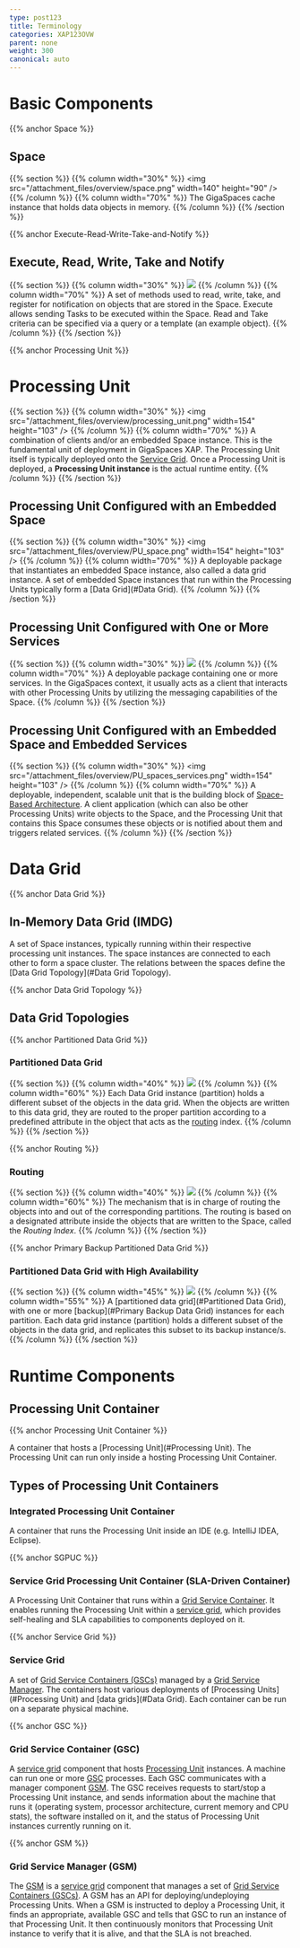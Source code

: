 ```yaml
---
type: post123
title: Terminology
categories: XAP123OVW
parent: none
weight: 300
canonical: auto
---
```


 


# Basic Components

{{%  anchor Space %}}

## Space

{{%  section %}}
{{%  column width="30%" %}}
<img src="/attachment_files/overview/space.png" width=140" height="90" />
{{%  /column %}}
{{%  column width="70%" %}}
The GigaSpaces cache instance that holds data objects in memory.
{{%  /column %}}
{{%  /section %}}

{{%  anchor Execute-Read-Write-Take-and-Notify %}}

## Execute, Read, Write, Take and Notify

{{%  section %}}
{{%  column width="30%" %}}
<img src="/attachment_files/overview/operations.png"  />
{{%  /column %}}
{{%  column width="70%" %}}
A set of methods used to read, write, take, and register for notification on objects that are stored in the Space. Execute allows sending Tasks to be executed within the Space. Read and Take criteria can be specified via a query or a template (an example object).
{{%  /column %}}
{{%  /section %}}


{{%  anchor Processing Unit %}}

# Processing Unit

{{%  section %}}
{{%  column width="30%" %}}
<img src="/attachment_files/overview/processing_unit.png" width=154" height="103" />
{{%  /column %}}
{{%  column width="70%" %}}
A combination of clients and/or an embedded Space instance. This is the fundamental unit of deployment in GigaSpaces XAP. The Processing Unit itself is typically deployed onto the [Service Grid](#service-grid). Once a Processing Unit is deployed, a **Processing Unit instance** is the actual runtime entity.
{{%  /column %}}
{{%  /section %}}

## Processing Unit Configured with an Embedded Space

{{%  section %}}
{{%  column width="30%" %}}
<img src="/attachment_files/overview/PU_space.png" width=154" height="103" />
{{%  /column %}}
{{%  column width="70%" %}}
A deployable package that instantiates an embedded Space instance, also called a data grid instance. A set of embedded Space instances that run within the Processing Units typically form a [Data Grid](#Data Grid).
{{%  /column %}}
{{%  /section %}}


## Processing Unit Configured with One or More Services

{{%  section %}}
{{%  column width="30%" %}}
<img src="/attachment_files/overview/PU_services.png"  />
{{%  /column %}}
{{%  column width="70%" %}}
A deployable package containing one or more services. In the GigaSpaces context, it usually acts as a client that interacts with other Processing Units by utilizing the messaging capabilities of the Space.
{{%  /column %}}
{{%  /section %}}


## Processing Unit Configured with an Embedded Space and Embedded Services
{{%  section %}}
{{%  column width="30%" %}}
<img src="/attachment_files/overview/PU_spaces_services.png" width=154" height="103" />
{{%  /column %}}
{{%  column width="70%" %}}
A deployable, independent, scalable unit that is the building block of [Space-Based Architecture](./space-based-architecture.html). A client application (which can also be other Processing Units) write objects to the Space, and the Processing Unit that contains this Space consumes these objects or is notified about them and triggers related services.
{{%  /column %}}
{{%  /section %}}


# Data Grid


{{%  anchor Data Grid %}}

## In-Memory Data Grid (IMDG)

A set of Space instances, typically running within their respective processing unit instances. The space instances are connected to each other to form a space cluster. The relations between the spaces define the [Data Grid Topology](#Data Grid Topology).


{{%  anchor Data Grid Topology %}}

## Data Grid Topologies

{{%  anchor Partitioned Data Grid %}}

### Partitioned Data Grid

{{%  section %}}
{{%  column width="40%" %}}
<img src="/attachment_files/overview/partitioned_data_grid.png"  />
{{%  /column %}}
{{%  column width="60%" %}}
Each Data Grid instance (partition) holds a different subset of the objects in the data grid. When the objects are written to this data grid, they are routed to the proper partition according to a predefined attribute in the object that acts as the [routing](#Routing) index.
{{%  /column %}}
{{%  /section %}}


{{%  anchor Routing %}}

### Routing

{{%  section %}}
{{%  column width="40%" %}}
<img src="/attachment_files/overview/routing.png"  />
{{%  /column %}}
{{%  column width="60%" %}}
The mechanism that is in charge of routing the objects into and out of the corresponding partitions. The routing is based on a designated attribute inside the objects that are written to the Space, called the _Routing Index_.
{{%  /column %}}
{{%  /section %}}



{{%  anchor Primary Backup Partitioned Data Grid %}}

### Partitioned Data Grid with High Availability

{{%  section %}}
{{%  column width="45%" %}}
<img src="/attachment_files/overview/partitioned_data_grid_HA.png"  />
{{%  /column %}}
{{%  column width="55%" %}}
A [partitioned data grid](#Partitioned Data Grid), with one or more [backup](#Primary Backup Data Grid) instances for each partition. Each data grid instance (partition) holds a different subset of the objects in the data grid, and replicates this subset to its backup instance/s.
{{%  /column %}}
{{%  /section %}}


# Runtime Components

## Processing Unit Container

{{%  anchor Processing Unit Container %}}

A container that hosts a [Processing Unit](#Processing Unit). The Processing Unit can run only inside a hosting Processing Unit Container.


## Types of Processing Unit Containers

### Integrated Processing Unit Container

A container that runs the Processing Unit inside an IDE (e.g. IntelliJ IDEA, Eclipse).

{{%  anchor SGPUC %}}

### Service Grid Processing Unit Container (SLA-Driven Container)

A Processing Unit Container that runs within a [Grid Service Container](#GSC). It enables running the Processing Unit within a [service grid](#service-grid), which provides self-healing and SLA capabilities to components deployed on it.


{{%  anchor Service Grid %}}

### Service Grid

A set of [Grid Service Containers (GSCs)](#gsc) managed by a [Grid Service Manager](#gsm). The containers host various deployments of [Processing Units](#Processing Unit) and [data grids](#Data Grid).
Each container can be run on a separate physical machine.

{{%  anchor GSC %}}

### Grid Service Container (GSC)

A [service grid](#service-grid) component that hosts [Processing Unit](#processing-unit) instances. A machine can run one or more [GSC](#gsc) processes. Each GSC communicates with a manager component [GSM](#gsm). The GSC receives requests to start/stop a Processing Unit instance, and sends information about the machine that runs it (operating system, processor architecture, current memory and CPU stats), the software installed on it, and the status of Processing Unit instances currently running on it.


{{%  anchor GSM %}}

### Grid Service Manager (GSM)

The [GSM](#gsm) is a [service grid](#service-grid) component that manages a set of [Grid Service Containers (GSCs)](#gsc). A GSM has an API for deploying/undeploying Processing Units. When a GSM is instructed to deploy a Processing Unit, it finds an appropriate, available GSC and tells that GSC to run an instance of that Processing Unit. It then continuously monitors that Processing Unit instance to verify that it is alive, and that the SLA is not breached.





